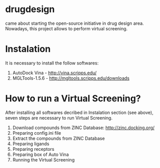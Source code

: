 drugdesign
==========
came about starting the open-source initiative in drug design area. 
Nowadays, this project allows to perform virtual screening.

Instalation 
===========
It is necessary to install the follow softwares:
1) AutoDock Vina - http://vina.scripps.edu/
2) MGLTools-1.5.6 - http://mgltools.scripps.edu/downloads

How to run a Virtual Screening?
===============================
After installing all softwares decribed in Instalation section (see above),
seven steps are necessary to run Virtual Screening.

1) Download compounds from ZINC Database: http://zinc.docking.org/
2) Preparing config.ini file
3) Extract the compounds from ZINC Database
4) Preparing ligands
5) Preparing receptors
6) Preparing box of Auto Vina
7) Running the Virtual Screening